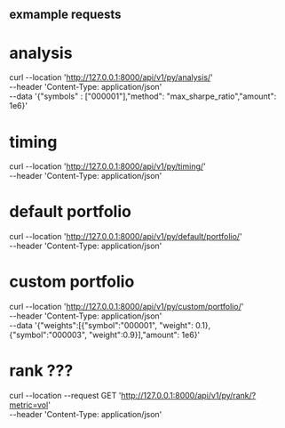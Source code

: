 ## exmample requests



# analysis
curl --location 'http://127.0.0.1:8000/api/v1/py/analysis/' \
--header 'Content-Type: application/json' \
--data '{"symbols" : ["000001"],"method": "max_sharpe_ratio","amount": 1e6}'

# timing
curl --location 'http://127.0.0.1:8000/api/v1/py/timing/' \
--header 'Content-Type: application/json' 

# default portfolio
curl --location 'http://127.0.0.1:8000/api/v1/py/default/portfolio/' \
--header 'Content-Type: application/json' 

# custom portfolio
curl --location 'http://127.0.0.1:8000/api/v1/py/custom/portfolio/' \
--header 'Content-Type: application/json' \
--data '{"weights":[{"symbol":"000001", "weight": 0.1}, {"symbol":"000003", "weight":0.9}],"amount": 1e6}'

# rank ???
curl --location --request GET 'http://127.0.0.1:8000/api/v1/py/rank/?metric=vol' \
--header 'Content-Type: application/json' 